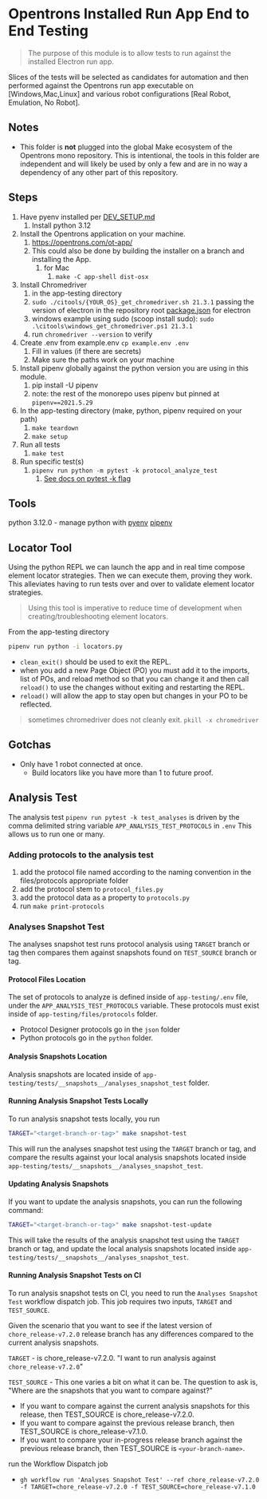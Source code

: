 # Opentrons Installed Run App End to End Testing

> The purpose of this module is to allow tests to run against the installed Electron run app.

Slices of the tests will be selected as candidates for automation and then performed against the Opentrons run app executable on [Windows,Mac,Linux] and various robot configurations [Real Robot, Emulation, No Robot].

## Notes

- This folder is **not** plugged into the global Make ecosystem of the Opentrons mono repository. This is intentional, the tools in this folder are independent and will likely be used by only a few and are in no way a dependency of any other part of this repository.

## Steps

1. Have pyenv installed per [DEV_SETUP.md](../DEV_SETUP.md)
   1. Install python 3.12
2. Install the Opentrons application on your machine.
   1. <https://opentrons.com/ot-app/>
   2. This could also be done by building the installer on a branch and installing the App.
      1. for Mac
         1. `make -C app-shell dist-osx`
3. Install Chromedriver
   1. in the app-testing directory
   2. `sudo ./citools/{YOUR_OS}_get_chromedriver.sh 21.3.1` passing the version of electron in the repository root [package.json](`/opentrons/package.json`) for electron
   3. windows example using sudo (scoop install sudo): `sudo .\citools\windows_get_chromedriver.ps1 21.3.1`
   4. run `chromedriver --version` to verify
4. Create .env from example.env `cp example.env .env`
   1. Fill in values (if there are secrets)
   2. Make sure the paths work on your machine
5. Install pipenv globally against the python version you are using in this module.
   1. pip install -U pipenv
   2. note: the rest of the monorepo uses pipenv but pinned at `pipenv==2021.5.29`
6. In the app-testing directory (make, python, pipenv required on your path)
   1. `make teardown`
   2. `make setup`
7. Run all tests
   1. `make test`
8. Run specific test(s)
   1. `pipenv run python -m pytest -k protocol_analyze_test`
      1. [See docs on pytest -k flag](https://docs.pytest.org/en/7.4.x/usage.html#specifying-tests-selecting-tests)

## Tools

python 3.12.0 - manage python with [pyenv](https://realpython.com/intro-to-pyenv)
[pipenv](https://pipenv.pypa.io/en/latest/)

## Locator Tool

Using the python REPL we can launch the app and in real time compose element locator strategies.
Then we can execute them, proving they work.
This alleviates having to run tests over and over to validate element locator strategies.

> Using this tool is imperative to reduce time of development when creating/troubleshooting element locators.

From the app-testing directory

```bash
pipenv run python -i locators.py
```

- `clean_exit()` should be used to exit the REPL.
- when you add a new Page Object (PO) you must add it to the imports, list of POs, and reload method so that you can change it and then call `reload()` to use the changes without exiting and restarting the REPL.
- `reload()` will allow the app to stay open but changes in your PO to be reflected.

> sometimes chromedriver does not cleanly exit.
> `pkill -x chromedriver`

## Gotchas

- Only have 1 robot connected at once.
  - Build locators like you have more than 1 to future proof.

## Analysis Test

The analysis test `pipenv run pytest -k test_analyses` is driven by the comma delimited string variable `APP_ANALYSIS_TEST_PROTOCOLS` in `.env`
This allows us to run one or many.

### Adding protocols to the analysis test

1. add the protocol file named according to the naming convention in the files/protocols appropriate folder
1. add the protocol stem to `protocol_files.py`
1. add the protocol data as a property to `protocols.py`
1. run `make print-protocols`

### Analyses Snapshot Test

The analyses snapshot test runs protocol analysis using `TARGET` branch or tag then compares them against snapshots found on `TEST_SOURCE` branch or tag.

#### Protocol Files Location

The set of protocols to analyze is defined inside of `app-testing/.env` file, under the `APP_ANALYSIS_TEST_PROTOCOLS` variable. These protocols must exist inside of `app-testing/files/protocols` folder. 

- Protocol Designer protocols go in the `json` folder
- Python protocols go in the `python` folder.

#### Analysis Snapshots Location

Analysis snapshots are located inside of `app-testing/tests/__snapshots__/analyses_snapshot_test` folder. 

#### Running Analysis Snapshot Tests Locally

To run analysis snapshot tests locally, you run 
   
   ```bash
   TARGET="<target-branch-or-tag>" make snapshot-test
   ```
This will run the analyses snapshot test using the `TARGET` branch or tag, and compare the results against your local analysis snapshots located inside `app-testing/tests/__snapshots__/analyses_snapshot_test`.

#### Updating Analysis Snapshots

If you want to update the analysis snapshots, you can run the following command:

   ```bash
   TARGET="<target-branch-or-tag>" make snapshot-test-update
   ```

This will take the results of the analysis snapshot test using the `TARGET` branch or tag, and update the local analysis snapshots located inside `app-testing/tests/__snapshots__/analyses_snapshot_test`.

#### Running Analysis Snapshot Tests on CI

To run analysis snapshot tests on CI, you need to run the `Analyses Snapshot Test` workflow dispatch job. This job requires two inputs, `TARGET` and `TEST_SOURCE`.

Given the scenario that you want to see if the latest version of `chore_release-v7.2.0` release branch has any differences compared to the current analysis snapshots.

`TARGET` - is chore_release-v7.2.0. "I want to run analysis against `chore_release-v7.2.0`"

`TEST_SOURCE` - This one varies a bit on what it can be. The question to ask is, "Where are the snapshots that you want to compare against?"
- If you want to compare against the current analysis snapshots for this release, then TEST_SOURCE is chore_release-v7.2.0.
- If you want to compare against the previous release branch, then TEST_SOURCE is chore_release-v7.1.0.
- If you want to compare your in-progress release branch against the previous release branch, then TEST_SOURCE is `<your-branch-name>`.

 run the Workflow Dispatch job
  - `gh workflow run 'Analyses Snapshot Test' --ref chore_release-v7.2.0 -f TARGET=chore_release-v7.2.0 -f TEST_SOURCE=chore_release-v7.1.0`
